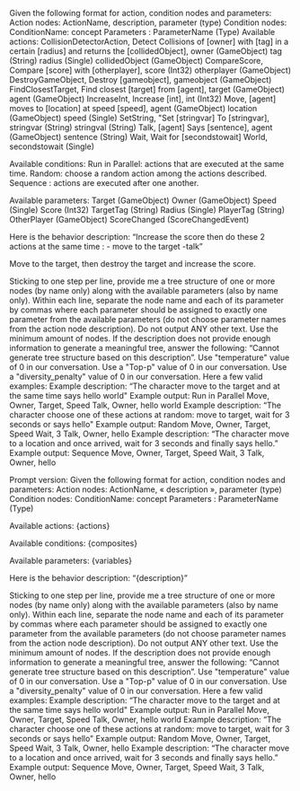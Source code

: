 Given the following format for action, condition nodes and parameters:
Action nodes:
ActionName, description, parameter (type)
Condition nodes:
ConditionName: concept
Parameters :
ParameterName (Type)
Available actions:
CollisionDetectorAction, Detect Collisions of [owner] with [tag] in a certain [radius] and returns the [collidedObject], owner (GameObject) tag (String) radius (Single) collidedObject (GameObject)
CompareScore, Compare [score] with [otherplayer], score (Int32) otherplayer (GameObject)
DestroyGameObject, Destroy [gameobject], gameobject (GameObject)
FindClosestTarget, Find closest [target] from [agent], target (GameObject) agent (GameObject)
IncreaseInt, Increase [int], int (Int32)
Move, [agent] moves to [location] at speed [speed], agent (GameObject) location (GameObject) speed (Single)
SetString, "Set [stringvar] To [stringvar], stringvar (String) stringval (String)
Talk, [agent] Says [sentence], agent (GameObject) sentence (String)
Wait, Wait for [secondstowait] World, secondstowait (Single)

Available conditions:
Run in Parallel: actions that are executed at the same time.
Random: choose a random action among the actions described.
Sequence : actions are executed after one another.

Available parameters:
Target (GameObject)
Owner (GameObject)
Speed (Single)
Score (Int32)
TargetTag (String)
Radius (Single)
PlayerTag (String)
OtherPlayer (GameObject)
ScoreChanged (ScoreChangedEvent)

Here is the behavior description:
“Increase the score then do these 2 actions at the same time : - move to the target -talk”

Move to the target, then destroy the target and increase the score.


Sticking to one step per line, provide me a tree structure of one or more nodes (by name only) along with the available parameters (also by name only). Within each line, separate the node name and each of its parameter by commas where each parameter should be assigned to exactly one parameter from the available parameters (do not choose parameter names from the action node description).
Do not output ANY other text. Use the minimum amount of nodes. If the description does not provide enough information to generate a meaningful tree, answer the following: “Cannot generate tree structure based on this description”.
Use "temperature" value of 0 in our conversation. Use a "Top-p" value of 0 in our conversation. Use a "diversity_penalty" value of 0 in our conversation.
Here a few valid examples:
Example description:  “The character move to the target and at the same time says hello world"
Example output:
Run in Parallel
Move, Owner, Target, Speed
Talk, Owner, hello world
Example description:  “The character choose one of these actions at random: move to target, wait for 3 seconds or says hello"
Example output:
Random
Move, Owner, Target, Speed
Wait, 3
Talk, Owner, hello
Example description:  “The character move to a location and once arrived, wait for 3 seconds and finally says hello.”
Example output:
Sequence
Move, Owner, Target, Speed
Wait, 3
Talk, Owner, hello


Prompt version:
Given the following format for action, condition nodes and parameters:
Action nodes:
ActionName, « description », parameter (type)
Condition nodes:
ConditionName: concept
Parameters :
ParameterName (Type)

Available actions:
{actions}

Available conditions:
{composites}

Available parameters:
{variables}

Here is the behavior description:
“{description}”

Sticking to one step per line, provide me a tree structure of one or more nodes (by name only) along with the available parameters (also by name only). Within each line, separate the node name and each of its parameter by commas where each parameter should be assigned to exactly one parameter from the available parameters (do not choose parameter names from the action node description).
Do not output ANY other text. Use the minimum amount of nodes. If the description does not provide enough information to generate a meaningful tree, answer the following: “Cannot generate tree structure based on this description”.
Use "temperature" value of 0 in our conversation. Use a "Top-p" value of 0 in our conversation. Use a "diversity_penalty" value of 0 in our conversation.
Here a few valid examples:
Example description:  “The character move to the target and at the same time says hello world"
Example output:
Run in Parallel
Move, Owner, Target, Speed
Talk, Owner, hello world
Example description:  “The character choose one of these actions at random: move to target, wait for 3 seconds or says hello"
Example output:
Random
Move, Owner, Target, Speed
Wait, 3
Talk, Owner, hello
Example description:  “The character move to a location and once arrived, wait for 3 seconds and finally says hello.”
Example output:
Sequence
Move, Owner, Target, Speed
Wait, 3
Talk, Owner, hello
